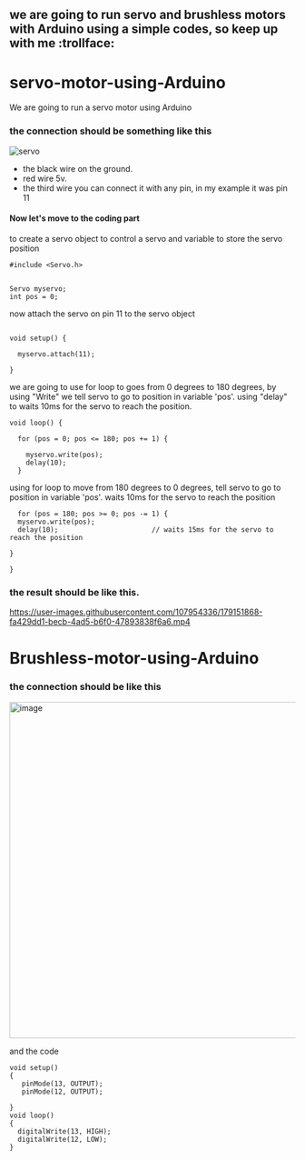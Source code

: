 ## we are going to run servo and brushless motors with Arduino using a simple codes, so keep up with me :trollface:



# servo-motor-using-Arduino
We are going to run a servo motor using Arduino

### the connection should be something like this

![servo](https://user-images.githubusercontent.com/107954336/179149776-8fc1d202-0438-4007-aa3a-5e1455229a2e.png)

- the black wire on the ground.
- red wire 5v.
- the third wire you can connect it with any pin, in my example it was pin 11

#### Now let's move to the coding part

to create a servo object to control a servo and variable to store the servo position

```
#include <Servo.h>


Servo myservo;  
int pos = 0;    

```

now attach the servo on pin 11 to the servo object

```

void setup() {

  myservo.attach(11);  

}
```

we are going to use for loop to goes from 0 degrees to 180 degrees, by using "Write" we tell servo to go to position in variable 'pos'.
using "delay" to waits 10ms for the servo to reach the position.

```
void loop() {

  for (pos = 0; pos <= 180; pos += 1) { 

    myservo.write(pos);              
    delay(10);                      
  }
  ```
  
  using for loop to move from 180 degrees to 0 degrees, tell servo to go to position in variable 'pos'.
  waits 10ms for the servo to reach the position
  
  ```
    for (pos = 180; pos >= 0; pos -= 1) { 
    myservo.write(pos);              
    delay(10);                       // waits 15ms for the servo to reach the position

  }

}
 ```
 
 ### the result should be like this.
 
 

https://user-images.githubusercontent.com/107954336/179151868-fa429dd1-becb-4ad5-b6f0-47893838f6a6.mp4



# Brushless-motor-using-Arduino

### the connection should be like this

<img width="592" alt="image" src="https://user-images.githubusercontent.com/107954336/179473373-0af190d1-7b43-48b0-9b7d-7e59b99bdb9f.png">

and the code 

```
void setup()
{
   pinMode(13, OUTPUT);
   pinMode(12, OUTPUT);
  
}
void loop()
{
  digitalWrite(13, HIGH);
  digitalWrite(12, LOW);
}

```
